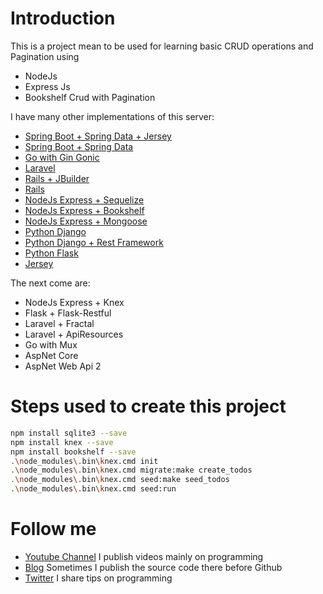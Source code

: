 # Introduction
This is a project mean to be used for learning basic CRUD operations and Pagination using
- NodeJs
- Express Js
- Bookshelf Crud with Pagination

I have many other implementations of this server:
- [Spring Boot + Spring Data + Jersey]()
- [Spring Boot + Spring Data]()
- [Go with Gin Gonic]()
- [Laravel]()
- [Rails + JBuilder]()
- [Rails]()
- [NodeJs Express + Sequelize]()
- [NodeJs Express + Bookshelf]()
- [NodeJs Express + Mongoose]()
- [Python Django]()
- [Python Django + Rest Framework]()
- [Python Flask]()
- [Jersey]()

The next come are:
- NodeJs Express + Knex
- Flask + Flask-Restful
- Laravel + Fractal
- Laravel + ApiResources
- Go with Mux
- AspNet Core
- AspNet Web Api 2
# Steps used to create this project
```bash
npm install sqlite3 --save
npm install knex --save
npm install bookshelf --save
.\node_modules\.bin\knex.cmd init
.\node_modules\.bin\knex.cmd migrate:make create_todos
.\node_modules\.bin\knex.cmd seed:make seed_todos
.\node_modules\.bin\knex.cmd seed:run
```

# Follow me
- [Youtube Channel](https://youtube.com/melardev) I publish videos mainly on programming
- [Blog](http://melardev.com) Sometimes I publish the source code there before Github
- [Twitter](https://twitter.com/@melardev) I share tips on programming


